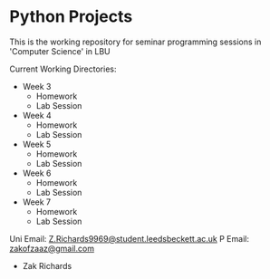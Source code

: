 # Python Projects
This is the working repository for seminar programming sessions in 'Computer Science' in LBU


Current Working Directories:
- Week 3
    - Homework
    - Lab Session
- Week 4
    - Homework
    - Lab Session
- Week 5
    - Homework
    - Lab Session
- Week 6
    - Homework
    - Lab Session
- Week 7
    - Homework
    - Lab Session
 

Uni Email: Z.Richards9969@student.leedsbeckett.ac.uk
P Email: zakofzaaz@gmail.com

- Zak Richards
